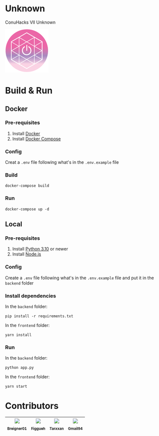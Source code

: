 # Unknown

ConuHacks VII Unknown

![](https://github.com/Breigner01/Unknown/blob/main/.github/assets/conuhacks7-logo.png?raw=true)

# Build & Run

## Docker

### Pre-requisites

1. Install [Docker](https://docs.docker.com/get-docker/)
2. Install [Docker Compose](https://docs.docker.com/compose/install/)

### Config

Creat a `.env` file following what's in the `.env.example` file

### Build

```shell
docker-compose build
```

### Run

```shell
docker-compose up -d
```

## Local

### Pre-requisites

1. Install [Python 3.10](https://www.python.org/downloads/) or newer
2. Install [Node.js](https://nodejs.org/en/download/)

### Config

Create a `.env` file following what's in the `.env.example` file and put it in the `backend` folder

### Install dependencies

In the `backend` folder:
```shell
pip install -r requirements.txt
```

In the `frontend` folder:
```shell
yarn install
```

### Run

In the `backend` folder:
```shell
python app.py
```

In the `frontend` folder:
```shell
yarn start
```

# Contributors

| [<img src="https://github.com/Breigner01.png?size=85" width=85><br><sub>Breigner01</sub>](https://github.com/Breigner01) | [<img src="https://github.com/Figgueh.png?size=85" width=85><br><sub>Figgueh</sub>](https://github.com/Figgueh) | [<img src="https://github.com/Tarxxan.png?size=85" width=85><br><sub>Tarxxan</sub>](https://github.com/Tarxxan) | [<img src="https://github.com/Gmail94.png?size=85" width=85><br><sub>Gmail94</sub>](https://github.com/Gmail94) |
|--------------------------------------------------------------------------------------------------------------------------|-----------------------------------------------------------------------------------------------------------------|-----------------------------------------------------------------------------------------------------------------|-----------------------------------------------------------------------------------------------------------------|

